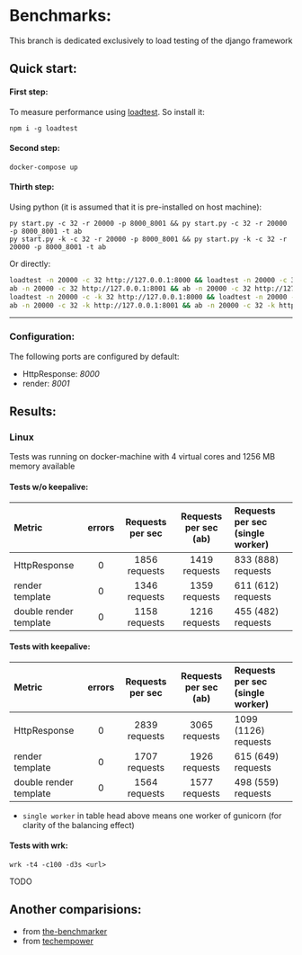 # Benchmarks: 

This branch is dedicated exclusively to load testing of the django framework

## Quick start:

#### First step:

To measure performance using [loadtest](https://www.npmjs.com/package/loadtest). So install it: 

```
npm i -g loadtest
```

#### Second step:

```
docker-compose up
```

#### Thirth step: 

Using python (it is assumed that it is pre-installed on host machine):

```shell
py start.py -c 32 -r 20000 -p 8000_8001 && py start.py -c 32 -r 20000 -p 8000_8001 -t ab
py start.py -k -c 32 -r 20000 -p 8000_8001 && py start.py -k -c 32 -r 20000 -p 8000_8001 -t ab
```

Or directly:

```bash
loadtest -n 20000 -c 32 http://127.0.0.1:8000 && loadtest -n 20000 -c 32 http://127.0.0.1:8001
ab -n 20000 -c 32 http://127.0.0.1:8001 && ab -n 20000 -c 32 http://127.0.0.1:8001
loadtest -n 20000 -c -k 32 http://127.0.0.1:8000 && loadtest -n 20000 -c -k 32 http://127.0.0.1:8001
ab -n 20000 -c 32 -k http://127.0.0.1:8001 && ab -n 20000 -c 32 -k http://127.0.0.1:8001
```

****

### Configuration:

The following ports are configured by default:

- HttpResponse: *8000*
- render: *8001*


## Results: 

### Linux

Tests was running on docker-machine with 4 virtual cores and 1256 MB memory available

#### Tests w/o keepalive:

Metric                 | errors | Requests per sec   | Requests per sec (ab)  | Requests per sec (single worker)  |
:----------------------|:------:|:------------------:|:----------------------:|:----------------------------------|
HttpResponse		       |	0	    | 	1856 requests	   |	 1419 requests	      |		833	(888) requests			        |
render template        |	0	    | 	1346 requests	   |	 1359 requests	      |		611 (612) requests     		      |
double render template |	0	    | 	1158 requests 	 |	 1216 requests	      |		455	(482)  requests	            | 					

#### Tests with keepalive:


Metric                 | errors | Requests per sec   | Requests per sec (ab)  | Requests per sec (single worker)  |
:----------------------|:------:|:------------------:|:----------------------:|:----------------------------------|
HttpResponse		       |	0    	| 	2839 requests	   |	 3065 requests	      |		1099 (1126) requests		        |
render template        |	0	    | 	1707 requests	   |	 1926 requests	      |		615 (649) requests     		      |
double render template |	0    	| 	1564 requests  	 |	 1577 requests	      |		498	(559)  requests	            |


* `single worker` in table head above means one worker of gunicorn (for clarity of the balancing effect)

#### Tests with wrk:

`wrk -t4 -c100 -d3s <url>`

TODO


## Another comparisions:

- from [the-benchmarker](https://github.com/the-benchmarker/web-frameworks)
- from [techempower](https://www.techempower.com/benchmarks/)

